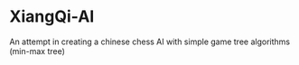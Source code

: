 # XiangQi-AI
 An attempt in creating a chinese chess AI with simple game tree algorithms (min-max tree)
